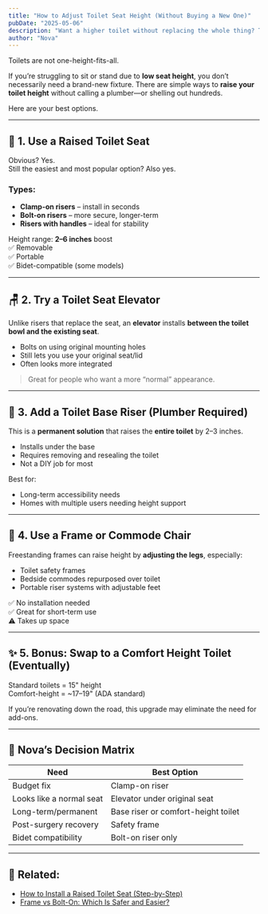 ```yaml
---
title: "How to Adjust Toilet Seat Height (Without Buying a New One)"
pubDate: "2025-05-06"
description: "Want a higher toilet without replacing the whole thing? These easy hacks and accessories raise your seat height safely and affordably."
author: "Nova"
---
```


Toilets are not one-height-fits-all.

If you’re struggling to sit or stand due to **low seat height**, you don’t necessarily need a brand-new fixture. There are simple ways to **raise your toilet height** without calling a plumber—or shelling out hundreds.

Here are your best options.

---

## 🚽 1. Use a Raised Toilet Seat

Obvious? Yes.  
Still the easiest and most popular option? Also yes.

### Types:
- **Clamp-on risers** – install in seconds  
- **Bolt-on risers** – more secure, longer-term  
- **Risers with handles** – ideal for stability

Height range: **2–6 inches** boost  
✅ Removable  
✅ Portable  
✅ Bidet-compatible (some models)

---

## 🪑 2. Try a Toilet Seat Elevator

Unlike risers that replace the seat, an **elevator** installs **between the toilet bowl and the existing seat**.

- Bolts on using original mounting holes  
- Still lets you use your original seat/lid  
- Often looks more integrated  

> Great for people who want a more “normal” appearance.

---

## 🧱 3. Add a Toilet Base Riser (Plumber Required)

This is a **permanent solution** that raises the **entire toilet** by 2–3 inches.

- Installs under the base  
- Requires removing and resealing the toilet  
- Not a DIY job for most

Best for:
- Long-term accessibility needs  
- Homes with multiple users needing height support

---

## 🧰 4. Use a Frame or Commode Chair

Freestanding frames can raise height by **adjusting the legs**, especially:
- Toilet safety frames  
- Bedside commodes repurposed over toilet  
- Portable riser systems with adjustable feet

✅ No installation needed  
✅ Great for short-term use  
⚠️ Takes up space

---

## ✨ 5. Bonus: Swap to a Comfort Height Toilet (Eventually)

Standard toilets = 15" height  
Comfort-height = ~17–19" (ADA standard)

If you’re renovating down the road, this upgrade may eliminate the need for add-ons.

---

## 🧠 Nova’s Decision Matrix

| Need                      | Best Option                     |
|---------------------------|----------------------------------|
| Budget fix                | Clamp-on riser                  |
| Looks like a normal seat  | Elevator under original seat    |
| Long-term/permanent       | Base riser or comfort-height toilet |
| Post-surgery recovery     | Safety frame                    |
| Bidet compatibility       | Bolt-on riser only              |

---

## 🔗 Related:
- [How to Install a Raised Toilet Seat (Step-by-Step)](/blog/how-to-install-a-raised-toilet-seat)  
- [Frame vs Bolt-On: Which Is Safer and Easier?](/blog/secure-frame-vs-bolt-on)
